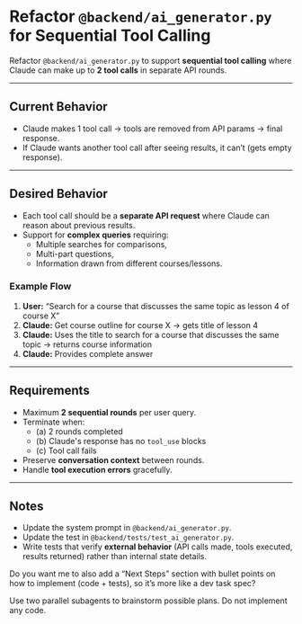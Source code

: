 
# Refactor `@backend/ai_generator.py` for Sequential Tool Calling

Refactor `@backend/ai_generator.py` to support **sequential tool calling** where Claude can make up to **2 tool calls** in separate API rounds.

---

## Current Behavior
- Claude makes 1 tool call → tools are removed from API params → final response.  
- If Claude wants another tool call after seeing results, it can’t (gets empty response).  

---

## Desired Behavior
- Each tool call should be a **separate API request** where Claude can reason about previous results.  
- Support for **complex queries** requiring:
  - Multiple searches for comparisons,  
  - Multi-part questions,  
  - Information drawn from different courses/lessons.  

### Example Flow
1. **User:** “Search for a course that discusses the same topic as lesson 4 of course X”  
2. **Claude:** Get course outline for course X → gets title of lesson 4  
3. **Claude:** Uses the title to search for a course that discusses the same topic → returns course information  
4. **Claude:** Provides complete answer  

---

## Requirements
- Maximum **2 sequential rounds** per user query.  
- Terminate when:  
  - (a) 2 rounds completed  
  - (b) Claude's response has no `tool_use` blocks  
  - (c) Tool call fails  
- Preserve **conversation context** between rounds.  
- Handle **tool execution errors** gracefully.  

---

## Notes
- Update the system prompt in `@backend/ai_generator.py`.  
- Update the test in `@backend/tests/test_ai_generator.py`.  
- Write tests that verify **external behavior** (API calls made, tools executed, results returned) rather than internal state details.  


Do you want me to also add a “Next Steps” section with bullet points on how to implement (code + tests), so it’s more like a dev task spec?


Use two parallel subagents to brainstorm possible plans. Do not implement any code.